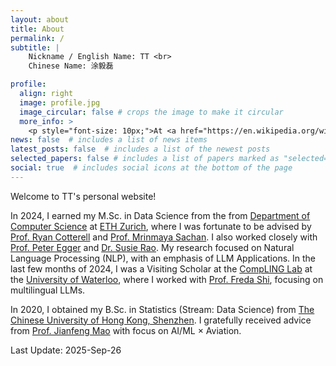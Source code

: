 ```yaml
---
layout: about
title: About
permalink: /
subtitle: |
    Nickname / English Name: TT <br>
    Chinese Name: 涂毅磊

profile:
  align: right
  image: profile.jpg
  image_circular: false # crops the image to make it circular
  more_info: > 
    <p style="font-size: 10px;">At <a href="https://en.wikipedia.org/wiki/Piazzale_Michelangelo">Piazzale Michelangelo</a>, Folrence, Tuscany, Italy.</p>
news: false  # includes a list of news items
latest_posts: false  # includes a list of the newest posts
selected_papers: false # includes a list of papers marked as "selected={true}"
social: true  # includes social icons at the bottom of the page
---
```

Welcome to TT's personal website!

In 2024, I earned my M.Sc. in Data Science from the from [Department of Computer Science](https://inf.ethz.ch/) at [ETH Zurich](https://ethz.ch/en.html), where I was fortunate to be advised by [Prof. Ryan Cotterell](https://rycolab.io/authors/ryan/) and [Prof. Mrinmaya Sachan](https://lre.inf.ethz.ch/). I also worked closely with [Prof. Peter Egger](https://mtec.ethz.ch/people/person-detail.MTY2NTM0.TGlzdC8xOTE1LC0yMDgyMjgwMDQ4.html) and [Dr. Susie Rao](https://susierao.github.io/about/). My research focused on Natural Language Processing (NLP), with an emphasis of LLM Applications. In the last few months of 2024, I was a Visiting Scholar at the [CompLING Lab](https://compling-wat.com/) at the [University of Waterloo](https://cs.uwaterloo.ca/), where I worked with [Prof. Freda Shi](https://home.ttic.edu/~freda/), focusing on multilingual LLMs. 

In 2020, I obtained my B.Sc. in Statistics (Stream: Data Science) from [The Chinese University of Hong Kong, Shenzhen](https://www.cuhk.edu.cn/en). I gratefully received advice from [Prof. Jianfeng Mao](https://sds.cuhk.edu.cn/en/teacher/268) with focus on AI/ML × Aviation.

Last Update: 2025-Sep-26